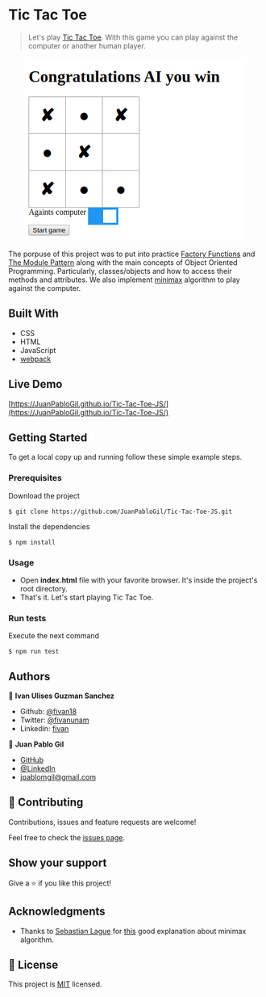# Tic Tac Toe

> Let's play [Tic Tac Toe](https://www.wikihow.com/Play-Tic-Tac-Toe). With this game you can play against the computer or another human player.

<p align="center">
    <img src="image.png">
</p>

The porpuse of this project was to put into practice [Factory Functions](https://www.theodinproject.com/courses/javascript/lessons/factory-functions-and-the-module-pattern#factory-function-introduction) and [The Module Pattern](https://www.theodinproject.com/courses/javascript/lessons/factory-functions-and-the-module-pattern#the-module-pattern) along with the main concepts of Object Oriented Programming. Particularly, classes/objects and how to access their methods and attributes. We also implement [minimax](https://www.geeksforgeeks.org/minimax-algorithm-in-game-theory-set-3-tic-tac-toe-ai-finding-optimal-move/) algorithm to play against the computer.

## Built With

- CSS
- HTML
- JavaScript
- [webpack](https://webpack.js.org/)

## Live Demo

[https://JuanPabloGil.github.io/Tic-Tac-Toe-JS/](https://JuanPabloGil.github.io/Tic-Tac-Toe-JS/)

## Getting Started

To get a local copy up and running follow these simple example steps.

### Prerequisites

Download the project

    $ git clone https://github.com/JuanPabloGil/Tic-Tac-Toe-JS.git

Install the dependencies

    $ npm install

### Usage

- Open **index.html** file with your favorite browser. It's inside the project's root directory.
- That's it. Let's start playing Tic Tac Toe.

### Run tests

Execute the next command

    $ npm run test

## Authors

👤 **Ivan Ulises Guzman Sanchez**

- Github: [@fivan18](https://github.com/fivan18)
- Twitter: [@fivanunam](https://twitter.com/fivanunam)
- Linkedin: [fivan](https://www.linkedin.com/in/fivan)

👤 **Juan Pablo Gil**

- [GitHub](https://github.com/JuanPabloGil ) 
- [@LinkedIn](https://www.linkedin.com/in/juan-pablo-gil-1321a515a/) 
- jpablomgil@gmail.com


## 🤝 Contributing

Contributions, issues and feature requests are welcome!

Feel free to check the [issues page](https://github.com/JuanPabloGil/Tic-Tac-Toe-JS/issues).

## Show your support

Give a ⭐️ if you like this project!

## Acknowledgments

- Thanks to [Sebastian Lague](https://www.youtube.com/channel/UCmtyQOKKmrMVaKuRXz02jbQ) for [this](https://www.youtube.com/watch?v=l-hh51ncgDI) good explanation about minimax algorithm.

## 📝 License

This project is [MIT]() licensed.
